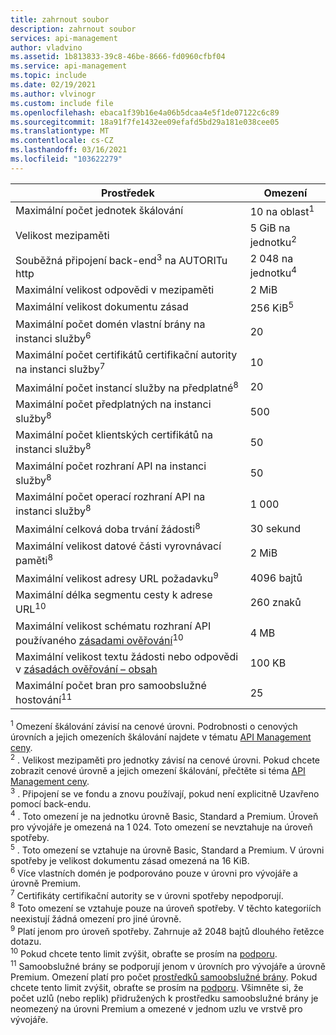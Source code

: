 ```yaml
---
title: zahrnout soubor
description: zahrnout soubor
services: api-management
author: vladvino
ms.assetid: 1b813833-39c8-46be-8666-fd0960cfbf04
ms.service: api-management
ms.topic: include
ms.date: 02/19/2021
ms.author: vlvinogr
ms.custom: include file
ms.openlocfilehash: ebaca1f39b16e4a06b5dcaa4e5f1de07122c6c89
ms.sourcegitcommit: 18a91f7fe1432ee09efafd5bd29a181e038cee05
ms.translationtype: MT
ms.contentlocale: cs-CZ
ms.lasthandoff: 03/16/2021
ms.locfileid: "103622279"
---
```

| Prostředek | Omezení |
| ---------------------------------------------------------------------- | -------------------------- |
| Maximální počet jednotek škálování | 10 na oblast<sup>1</sup> |
| Velikost mezipaměti | 5 GiB na jednotku<sup>2</sup> |
| Souběžná připojení back-end<sup>3</sup> na AUTORITu http | 2 048 na jednotku<sup>4</sup> |
| Maximální velikost odpovědi v mezipaměti | 2 MiB |
| Maximální velikost dokumentu zásad | 256 KiB<sup>5</sup> |
| Maximální počet domén vlastní brány na instanci služby<sup>6</sup> | 20 |
| Maximální počet certifikátů certifikační autority na instanci služby<sup>7</sup> | 10 |
| Maximální počet instancí služby na předplatné<sup>8</sup> | 20 |
| Maximální počet předplatných na instanci služby<sup>8</sup> | 500 |
| Maximální počet klientských certifikátů na instanci služby<sup>8</sup> | 50 |
| Maximální počet rozhraní API na instanci služby<sup>8</sup> | 50 |
| Maximální počet operací rozhraní API na instanci služby<sup>8</sup> | 1 000 |
| Maximální celková doba trvání žádosti<sup>8</sup> | 30 sekund |
| Maximální velikost datové části vyrovnávací paměti<sup>8</sup> | 2 MiB |
| Maximální velikost adresy URL požadavku<sup>9</sup> | 4096 bajtů |
| Maximální délka segmentu cesty k adrese URL<sup>10</sup> | 260 znaků |
| Maximální velikost schématu rozhraní API používaného [zásadami ověřování](../articles/api-management/validation-policies.md)<sup>10</sup> | 4 MB |
| Maximální velikost textu žádosti nebo odpovědi v [zásadách ověřování – obsah](../articles/api-management/validation-policies.md#validate-content) | 100 KB |
| Maximální počet bran pro samoobslužné hostování<sup>11</sup> | 25 |

<sup>1</sup> Omezení škálování závisí na cenové úrovni. Podrobnosti o cenových úrovních a jejich omezeních škálování najdete v tématu [API Management ceny](https://azure.microsoft.com/pricing/details/api-management/).<br/>
<sup>2</sup> . Velikost mezipaměti pro jednotky závisí na cenové úrovni. Pokud chcete zobrazit cenové úrovně a jejich omezení škálování, přečtěte si téma [API Management ceny](https://azure.microsoft.com/pricing/details/api-management/).<br/>
<sup>3</sup> . Připojení se ve fondu a znovu používají, pokud není explicitně Uzavřeno pomocí back-endu.<br/>
<sup>4</sup> . Toto omezení je na jednotku úrovně Basic, Standard a Premium. Úroveň pro vývojáře je omezená na 1 024. Toto omezení se nevztahuje na úroveň spotřeby.<br/>
<sup>5</sup> . Toto omezení se vztahuje na úrovně Basic, Standard a Premium. V úrovni spotřeby je velikost dokumentu zásad omezená na 16 KiB.<br/>
<sup>6</sup> Více vlastních domén je podporováno pouze v úrovni pro vývojáře a úrovně Premium.<br/>
<sup>7</sup> Certifikáty certifikační autority se v úrovni spotřeby nepodporují.<br/>
<sup>8</sup> Toto omezení se vztahuje pouze na úroveň spotřeby. V těchto kategoriích neexistují žádná omezení pro jiné úrovně.<br/>
<sup>9</sup> Platí jenom pro úroveň spotřeby. Zahrnuje až 2048 bajtů dlouhého řetězce dotazu.<br/>
<sup>10</sup> Pokud chcete tento limit zvýšit, obraťte se prosím na [podporu](https://azure.microsoft.com/support/options/).<br/>
<sup>11</sup> Samoobslužné brány se podporují jenom v úrovních pro vývojáře a úrovně Premium. Omezení platí pro počet [prostředků samoobslužné brány](/rest/api/apimanagement/2019-12-01/gateway). Pokud chcete tento limit zvýšit, obraťte se prosím na [podporu](https://azure.microsoft.com/support/options/). Všimněte si, že počet uzlů (nebo replik) přidružených k prostředku samoobslužné brány je neomezený na úrovni Premium a omezené v jednom uzlu ve vrstvě pro vývojáře.